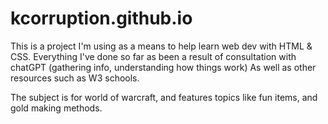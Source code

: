 # kcorruption.github.io
This is a project I'm using as a means to help learn web dev with HTML & CSS.
Everything I've done so far as been a result of consultation with chatGPT (gathering info, understanding how things work)
As well as other resources such as W3 schools.

The subject is for world of warcraft, and features topics like fun items, and gold making methods.
